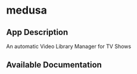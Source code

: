# medusa

## App Description

An automatic Video Library Manager for TV Shows

## Available Documentation

